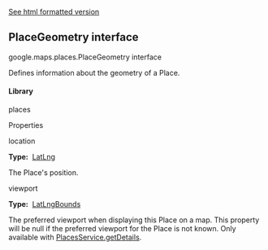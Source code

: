 [See html formatted version](https://huasofoundries.github.io/google-maps-documentation/PlaceGeometry.html)


PlaceGeometry interface
-----------------------

google.maps.places.PlaceGeometry interface

Defines information about the geometry of a Place.

#### Library

places

Properties

location

**Type:**  [LatLng](https://github.com/amenadiel/google-maps-documentation/blob/master/docs/LatLng.md)

The Place's position.

viewport

**Type:**  [LatLngBounds](https://github.com/amenadiel/google-maps-documentation/blob/master/docs/LatLngBounds.md)

The preferred viewport when displaying this Place on a map. This property will be null if the preferred viewport for the Place is not known. Only available with [PlacesService.getDetails](https://github.com/amenadiel/google-maps-documentation/blob/master/docs/PlacesService.md).